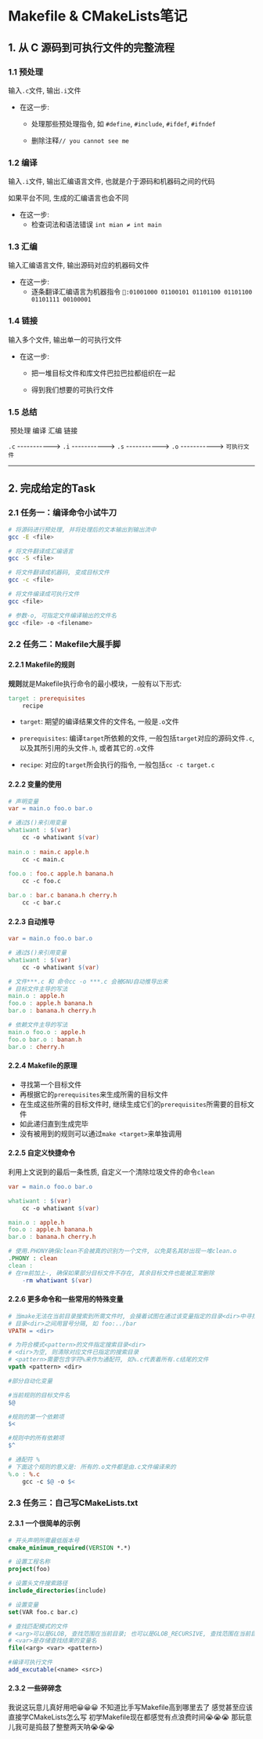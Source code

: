 # Makefile & CMakeLists笔记

## 1. 从 C 源码到可执行文件的完整流程

### 1.1 预处理

输入`.c`文件, 输出`.i`文件

- 在这一步:

  - 处理那些预处理指令, 如 `#define`, `#include`, `#ifdef`, `#ifndef`


  - 删除注释`// you cannot see me`


### 1.2 编译

输入`.i`文件, 输出汇编语言文件, 也就是介于源码和机器码之间的代码

如果平台不同, 生成的汇编语言也会不同

- 在这一步:
  - 检查词法和语法错误 `int mian ≠ int main`


### 1.3 汇编

输入汇编语言文件, 输出源码对应的机器码文件

- 在这一步:
  - 逐条翻译汇编语言为机器指令 `🤖:01001000 01100101 01101100 01101100 01101111 00100001`


### 1.4 链接

输入多个文件, 输出单一的可执行文件

- 在这一步:

  - 把一堆目标文件和库文件巴拉巴拉都组织在一起

  - 得到我们想要的可执行文件


### 1.5 总结

​       预处理           编译                 汇编                链接

`.c` -----------> `.i` -----------> `.s` -----------> `.o` -----------> `可执行文件`

---

## 2. 完成给定的Task

### 2.1 任务一：编译命令小试牛刀

```bash
# 将源码进行预处理, 并将处理后的文本输出到输出流中
gcc -E <file>

# 将文件翻译成汇编语言
gcc -S <file>

# 将文件翻译成机器码, 变成目标文件
gcc -c <file>

# 将文件编译成可执行文件
gcc <file>

# 参数-o, 可指定文件编译输出的文件名
gcc <file> -o <filename>
```

### 2.2 任务二：Makefile大展手脚

#### 2.2.1 Makefile的规则

**规则**就是Makefile执行命令的最小模块，一般有以下形式: 

```makefile
target : prerequisites
	recipe
```

- `target`:  期望的编译结果文件的文件名, 一般是`.o`文件

- `prerequisites`: 编译`target`所依赖的文件, 一般包括`target`对应的源码文件`.c`, 以及其所引用的头文件`.h`, 或者其它的`.o`文件

- `recipe`: 对应的`target`所会执行的指令, 一般包括`cc -c target.c`

#### 2.2.2 变量的使用

```makefile
# 声明变量
var = main.o foo.o bar.o

# 通过$()来引用变量
whatiwant : $(var)
	cc -o whatiwant $(var)
	
main.o : main.c apple.h
	cc -c main.c
	
foo.o : foo.c apple.h banana.h
	cc -c foo.c

bar.o : bar.c banana.h cherry.h
	cc -c bar.c
```

#### 2.2.3 自动推导

```makefile
var = main.o foo.o bar.o

# 通过$()来引用变量
whatiwant : $(var)
	cc -o whatiwant $(var)

# 文件***.c 和 命令cc -o ***.c 会被GNU自动推导出来
# 目标文件主导的写法
main.o : apple.h
foo.o : apple.h banana.h
bar.o : banana.h cherry.h

# 依赖文件主导的写法
main.o foo.o : apple.h
foo.o bar.o : banan.h
bar.o : cherry.h
```

#### 2.2.4 Makefile的原理

- 寻找第一个目标文件
- 再根据它的`prerequisites`来生成所需的目标文件
- 在生成这些所需的目标文件时, 继续生成它们的`prerequisites`所需要的目标文件
- 如此递归直到生成完毕
- 没有被用到的规则可以通过`make <target>`来单独调用

#### 2.2.5 自定义快捷命令

利用上文说到的最后一条性质, 自定义一个清除垃圾文件的命令`clean`

```makefile
var = main.o foo.o bar.o

whatiwant : $(var)
	cc -o whatiwant $(var)

main.o : apple.h
foo.o : apple.h banana.h
bar.o : banana.h cherry.h

# 使用.PHONY确保clean不会被真的识别为一个文件, 以免莫名其妙出现一堆clean.o
.PHONY : clean 
clean : 
# 在rm前加上-, 确保如果部分目标文件不存在, 其余目标文件也能被正常删除
	-rm whatiwant $(var)
```

#### 2.2.6 更多命令和一些常用的特殊变量

```makefile
# 当make无法在当前目录搜索到所需文件时, 会接着试图在通过该变量指定的目录<dir>中寻找
# 目录<dir>之间用冒号分隔, 如 foo:../bar
VPATH = <dir>
```

```makefile
# 为符合模式<pattern>的文件指定搜索目录<dir>
# <dir>为空, 则清除对应文件已指定的搜索目录
# <pattern>需要包含字符%来作为通配符, 如%.c代表着所有.c结尾的文件
vpath <pattern> <dir>
```

```makefile
#部分自动化变量

#当前规则的目标文件名
$@ 

#规则的第一个依赖项
$< 

#规则中的所有依赖项
$^
```

```makefile
# 通配符 %
# 下面这个规则的意义是: 所有的.o文件都是由.c文件编译来的
%.o : %.c
	gcc -c $@ -o $<
```

### 2.3 任务三：自己写CMakeLists.txt

#### 2.3.1 一个很简单的示例

```cmake
# 开头声明所需最低版本号
cmake_minimum_required(VERSION *.*)

# 设置工程名称
project(foo)

# 设置头文件搜索路径
include_directories(include)

# 设置变量
set(VAR foo.c bar.c)

# 查找匹配模式的文件
# <arg>可以是GLOB, 查找范围在当前目录; 也可以是GLOB_RECURSIVE, 查找范围在当前目录以及其子目录
# <var>是存储查找结果的变量名
file(<arg> <var> <pattern>)

#编译可执行文件
add_excutable(<name> <src>)
```

#### 2.3.2 一些碎碎念

我说这玩意儿真好用吧😀😀😀
不知道比手写Makefile高到哪里去了
感觉甚至应该直接学CMakeLists怎么写
初学Makefile现在都感觉有点浪费时间😭😭😭
那玩意儿我可是捣鼓了整整两天呐😭😭😭